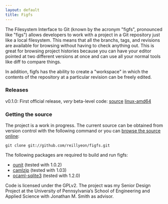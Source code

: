 ```yaml
---
layout: default
title: Figfs
---
```


The Filesystem Interface to Git (known by the acronym "figfs",
pronounced like "figs") allows developers to work with a project in a
Git repository just like a local filesystem. This means that all the
branchs, tags, and revisions are available for browsing without having
to check anything out. This is great for browsing project histories
because you can have your editor pointed at two different versions at
once and can use all your normal tools like diff to compare things.

In addition, figfs has the ability to create a "workspace" in which
the contents of the repository at a particular revision can be freely
edited.

### Releases

v0.1.0: First official release, <i>very</i> beta-level code:
[source](/~reillyeon/files/figfs-0.1.0.tar.bz2)
[linux-amd64](/~reillyeon/files/figfs-0.1.0-linux-amd64.tar.bz2)

### Getting the source

The project is a work in progress. The current source can be obtained
from version control with the following command or you can [browse the
source online](http://github.com/reillyeon/figfs):

    git clone git://github.com/reillyeon/figfs.git

The following packages are required to build and run figfs:

* [ounit](http://www.xs4all.nl/~mmzeeman/ocaml/) (tested with 1.0.2)
* [camlzip](http://cristal.inria.fr/~xleroy/software.html#camlzip) (tested with 1.03)
* [ocaml-sqlite3](http://www.ocaml.info/home/ocaml_sources.html#toc13) (tested with 1.2.0)

Code is licensed under the GPLv2. The project was my Senior Design
Project at the University of Pennsylvania’s School of Engineering and
Applied Science with Jonathan M. Smith as advisor.